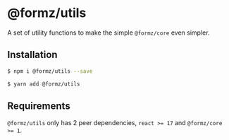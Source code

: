 # @formz/utils

A set of utility functions to make the simple `@formz/core` even simpler.

## Installation

```bash
$ npm i @formz/utils --save
``` 

```bash
$ yarn add @formz/utils
```

## Requirements

`@formz/utils` only has 2 peer dependencies, `react >= 17` and `@formz/core >= 1`.
